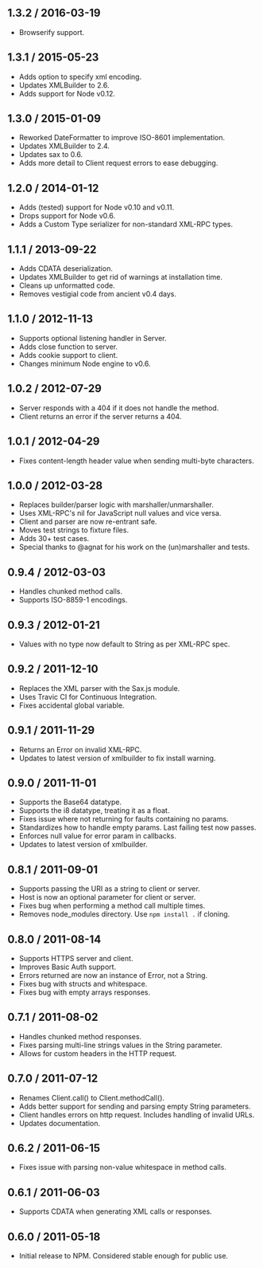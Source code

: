 ## 1.3.2 / 2016-03-19

 * Browserify support.

## 1.3.1 / 2015-05-23

 * Adds option to specify xml encoding.
 * Updates XMLBuilder to 2.6.
 * Adds support for Node v0.12.

## 1.3.0 / 2015-01-09

 * Reworked DateFormatter to improve ISO-8601 implementation.
 * Updates XMLBuilder to 2.4.
 * Updates sax to 0.6.
 * Adds more detail to Client request errors to ease debugging.

## 1.2.0 / 2014-01-12

 * Adds (tested) support for Node v0.10 and v0.11.
 * Drops support for Node v0.6.
 * Adds a Custom Type serializer for non-standard XML-RPC types.

## 1.1.1 / 2013-09-22

 * Adds CDATA deserialization.
 * Updates XMLBuilder to get rid of warnings at installation time.
 * Cleans up unformatted code.
 * Removes vestigial code from ancient v0.4 days.

## 1.1.0 / 2012-11-13

 * Supports optional listening handler in Server.
 * Adds close function to server.
 * Adds cookie support to client.
 * Changes minimum Node engine to v0.6.

## 1.0.2 / 2012-07-29

 * Server responds with a 404 if it does not handle the method.
 * Client returns an error if the server returns a 404.

## 1.0.1 / 2012-04-29

 * Fixes content-length header value when sending multi-byte characters.

## 1.0.0 / 2012-03-28

 * Replaces builder/parser logic with marshaller/unmarshaller.
 * Uses XML-RPC's nil for JavaScript null values and vice versa.
 * Client and parser are now re-entrant safe.
 * Moves test strings to fixture files.
 * Adds 30+ test cases.
 * Special thanks to @agnat for his work on the (un)marshaller and tests.

## 0.9.4 / 2012-03-03

 * Handles chunked method calls.
 * Supports ISO-8859-1 encodings.

## 0.9.3 / 2012-01-21

 * Values with no type now default to String as per XML-RPC spec.

## 0.9.2 / 2011-12-10

 * Replaces the XML parser with the Sax.js module.
 * Uses Travic CI for Continuous Integration.
 * Fixes accidental global variable.

## 0.9.1 / 2011-11-29

 * Returns an Error on invalid XML-RPC.
 * Updates to latest version of xmlbuilder to fix install warning.

## 0.9.0 / 2011-11-01

 * Supports the Base64 datatype.
 * Supports the i8 datatype, treating it as a float.
 * Fixes issue where not returning for faults containing no params.
 * Standardizes how to handle empty params. Last failing test now passes.
 * Enforces null value for error param in callbacks.
 * Updates to latest version of xmlbuilder.

## 0.8.1 / 2011-09-01

 * Supports passing the URI as a string to client or server.
 * Host is now an optional parameter for client or server.
 * Fixes bug when performing a method call multiple times.
 * Removes node_modules directory. Use `npm install .` if cloning.

## 0.8.0 / 2011-08-14

 * Supports HTTPS server and client.
 * Improves Basic Auth support.
 * Errors returned are now an instance of Error, not a String.
 * Fixes bug with structs and whitespace.
 * Fixes bug with empty arrays responses.

## 0.7.1 / 2011-08-02

 * Handles chunked method responses.
 * Fixes parsing multi-line strings values in the String parameter.
 * Allows for custom headers in the HTTP request.

## 0.7.0 / 2011-07-12

 * Renames Client.call() to Client.methodCall().
 * Adds better support for sending and parsing empty String parameters.
 * Client handles errors on http request. Includes handling of invalid URLs.
 * Updates documentation.

## 0.6.2 / 2011-06-15

 * Fixes issue with parsing non-value whitespace in method calls.

## 0.6.1 / 2011-06-03

  * Supports CDATA when generating XML calls or responses.

## 0.6.0 / 2011-05-18

  * Initial release to NPM. Considered stable enough for public use.

